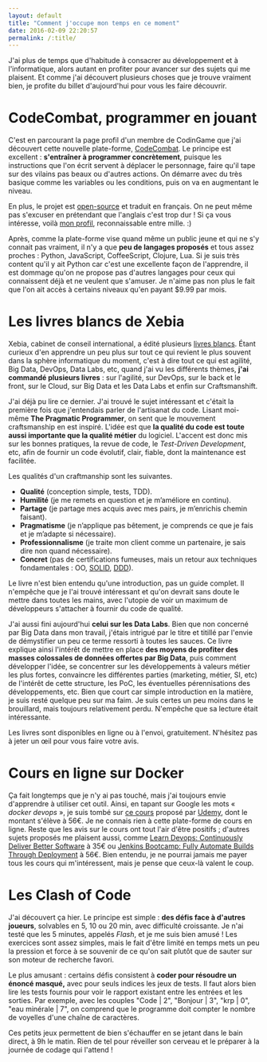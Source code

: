 ```yaml
---
layout: default
title: "Comment j'occupe mon temps en ce moment"
date: 2016-02-09 22:20:57
permalink: /:title/
---
```

J'ai plus de temps que d'habitude à consacrer au développement et à l'informatique, alors autant en profiter pour avancer sur des sujets qui me plaisent. Et comme j'ai découvert plusieurs choses que je trouve vraiment bien, je profite du billet d'aujourd'hui pour vous les faire découvrir.

<!--excerpt-->

# CodeCombat, programmer en jouant

C'est en parcourant la page profil d'un membre de CodinGame que j'ai découvert cette nouvelle plate-forme, [CodeCombat](http://codecombat.com/). Le principe est excellent : **s'entraîner à programmer concrètement**, puisque les instructions que l'on écrit servent à déplacer le personnage, faire qu'il tape sur des vilains pas beaux ou d'autres actions. On démarre avec du très basique comme les variables ou les conditions, puis on va en augmentant le niveau.

En plus, le projet est [open-source](https://github.com/codecombat/codecombat) et traduit en français. On ne peut même pas s'excuser en prétendant que l'anglais c'est trop dur ! Si ça vous intéresse, voilà [mon profil](http://codecombat.com/user/informaticienzero), reconnaissable entre mille. :)

Après, comme la plate-forme vise quand même un public jeune et qui ne s'y connait pas vraiment, il n'y a que **peu de langages proposés** et tous assez proches : Python, JavaScript, CoffeeScript, Clojure, Lua. Si je suis très content qu'il y ait Python car c'est une excellente façon de l'apprendre, il est dommage qu'on ne propose pas d'autres langages pour ceux qui connaissent déjà et ne veulent que s'amuser. Je n'aime pas non plus le fait que l'on ait accès à certains niveaux qu'en payant $9.99 par mois.

# Les livres blancs de Xebia

Xebia, cabinet de conseil international, a édité plusieurs [livres blancs](http://blog.xebia.fr/tag/techtrends/). Étant curieux d'en apprendre un peu plus sur tout ce qui revient le plus souvent dans la sphère informatique du moment, c'est à dire tout ce qui est agilité, Big Data, DevOps, Data Labs, etc, quand j'ai vu les différents thèmes, **j'ai commandé plusieurs livres** : sur l'agilité, sur DevOps, sur le back et le front, sur le Cloud, sur Big Data et les Data Labs et enfin sur Craftsmanshift.

J'ai déjà pu lire ce dernier. J'ai trouvé le sujet intéressant et c'était la première fois que j'entendais parler de l'artisanat du code. Lisant moi-même **The Pragmatic Programmer**, on sent que le mouvement craftsmanship en est inspiré. L'idée est que **la qualité du code est toute aussi importante que la qualité métier** du logiciel. L'accent est donc mis sur les bonnes pratiques, la revue de code, le *Test-Driven Development*, etc, afin de fournir un code évolutif, clair, fiable, dont la maintenance est facilitée.

Les qualités d'un craftmanship sont les suivantes.

*   **Qualité** (conception simple, tests, TDD).
*   **Humilité** (je me remets en question et je m’améliore en continu).
*   **Partage** (je partage mes acquis avec mes pairs, je m’enrichis chemin faisant).
*   **Pragmatisme** (je n’applique pas bêtement, je comprends ce que je fais et je m’adapte si nécessaire).
*   **Professionnalisme** (je traite mon client comme un partenaire, je sais dire non quand nécessaire).
*   **Concret** (pas de certifications fumeuses, mais un retour aux techniques fondamentales : OO, [SOLID](https://fr.wikipedia.org/wiki/SOLID_(informatique)), [DDD](https://en.wikipedia.org/wiki/Domain-driven_design)).

Le livre n'est bien entendu qu'une introduction, pas un guide complet. Il n'empêche que je l'ai trouvé intéressant et qu'on devrait sans doute le mettre dans toutes les mains, avec l'utopie de voir un maximum de développeurs s'attacher à fournir du code de qualité.

J'ai aussi fini aujourd'hui **celui sur les Data Labs**. Bien que non concerné par Big Data dans mon travail, j'étais intrigué par le titre et titillé par l'envie de démystifier un peu ce terme ressorti à toutes les sauces. Ce livre explique ainsi l'intérêt de mettre en place **des moyens de profiter des masses colossales de données offertes par Big Data**, puis comment développer l'idée, se concentrer sur les développements à valeurs métier les plus fortes, convaincre les différentes parties (marketing, métier, SI, etc) de l'intérêt de cette structure, les PoC, les éventuelles pérennisations des développements, etc. Bien que court car simple introduction en la matière, je suis resté quelque peu sur ma faim. Je suis certes un peu moins dans le brouillard, mais toujours relativement perdu. N'empêche que sa lecture était intéressante.

Les livres sont disponibles en ligne ou à l'envoi, gratuitement. N'hésitez pas à jeter un œil pour vous faire votre avis.

# Cours en ligne sur Docker

Ça fait longtemps que je n'y ai pas touché, mais j'ai toujours envie d'apprendre à utiliser cet outil. Ainsi, en tapant sur Google les mots « *docker devops* », je suis tombé sur [ce cours](https://www.udemy.com/the-docker-for-devops-course-from-development-to-production/) proposé par [Udemy](https://www.udemy.com/), dont le montant s'élève à 56€. Je ne connais rien à cette plate-forme de cours en ligne. Reste que les avis sur le cours ont tout l'air d'être positifs ; d'autres sujets proposés me plaisent aussi, comme [Learn Devops: Continuously Deliver Better Software](https://www.udemy.com/learn-devops-continuously-deliver-better-software/) à 35€ ou [Jenkins Bootcamp: Fully Automate Builds Through Deployment](https://www.udemy.com/jenkins-continuous-integration-bootcamp/) à 56€. Bien entendu, je ne pourrai jamais me payer tous les cours qui m'intéressent, mais je pense que ceux-là valent le coup.

# Les Clash of Code

J'ai découvert ça hier. Le principe est simple : **des défis face à d'autres joueurs**, solvables en 5, 10 ou 20 min, avec difficulté croissante. Je n'ai testé que les 5 minutes, appelés *Flash*, et je me suis bien amusé ! Les exercices sont assez simples, mais le fait d'être limité en temps mets un peu la pression et force à se souvenir de ce qu'on sait plutôt que de sauter sur son moteur de recherche favori.

Le plus amusant : certains défis consistent à **coder pour résoudre un énoncé masqué,** avec pour seuls indices les jeux de tests. Il faut alors bien lire les tests fournis pour voir le rapport existant entre les entrées et les sorties. Par exemple, avec les couples "Code | 2", "Bonjour | 3", "krp | 0", "eau minérale | 7", on comprend que le programme doit compter le nombre de voyelles d'une chaîne de caractères.

Ces petits jeux permettent de bien s'échauffer en se jetant dans le bain direct, à 9h le matin. Rien de tel pour réveiller son cerveau et le préparer à la journée de codage qui l'attend !
